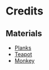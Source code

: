 # Credits

## Materials

- [Planks](https://ambientcg.com/view?id=Planks037B)
- [Teapot](https://commons.wikimedia.org/wiki/File:Utah_teapot_(solid).stl)
- [Monkey](https://www.blender.org/)

